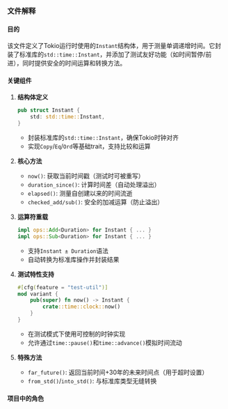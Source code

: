 ### 文件解释

#### 目的
该文件定义了Tokio运行时使用的`Instant`结构体，用于测量单调递增时间。它封装了标准库的`std::time::Instant`，并添加了测试友好功能（如时间暂停/前进），同时提供安全的时间运算和转换方法。

#### 关键组件
1. **结构体定义**
   ```rust
   pub struct Instant {
       std: std::time::Instant,
   }
   ```
   - 封装标准库的`std::time::Instant`，确保Tokio时钟对齐
   - 实现`Copy`/`Eq`/`Ord`等基础trait，支持比较和运算

2. **核心方法**
   - `now()`: 获取当前时间戳（测试时可被重写）
   - `duration_since()`: 计算时间差（自动处理溢出）
   - `elapsed()`: 测量自创建以来的时间流逝
   - `checked_add/sub()`: 安全的加减运算（防止溢出）

3. **运算符重载**
   ```rust
   impl ops::Add<Duration> for Instant { ... }
   impl ops::Sub<Duration> for Instant { ... }
   ```
   - 支持`Instant ± Duration`语法
   - 自动转换为标准库操作并封装结果

4. **测试特性支持**
   ```rust
   #[cfg(feature = "test-util")]
   mod variant {
       pub(super) fn now() -> Instant {
           crate::time::clock::now()
       }
   }
   ```
   - 在测试模式下使用可控制的时钟实现
   - 允许通过`time::pause()`和`time::advance()`模拟时间流动

5. **特殊方法**
   - `far_future()`: 返回当前时间+30年的未来时间点（用于超时设置）
   - `from_std()`/`into_std()`: 与标准库类型无缝转换

#### 项目中的角色